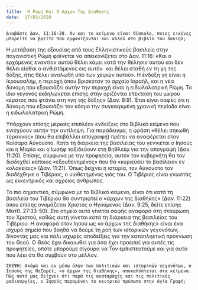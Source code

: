 ```yaml
---
title:  Η Ρωμη Και Ο Αρχων Της Διαθηκης
date:  17/03/2020
---
```


`Διαβάστε Δαν. 11:16-28. Αν και το κείμενο είναι δύσκολο, ποιες εικόνες μπορείτε να βρείτε που εμφανίζονται και αλλού στο βιβλίο του Δανιήλ;`

Η μετάβαση της εξουσίας από τους Ελληνιστικούς βασιλείς στην παγανιστική Ρώμη φαίνεται να απεικονίζεται στο Δαν. 11:16: «Και ο ερχόμενος εναντίον αυτού θέλει κάμει κατά την θέλησιν αυτού και δεν θέλει είσθαι ο ανθιστάμενος εις αυτόν∙ και θέλει σταθή εν τη γη της δόξης, ήτις θέλει αναλωθή υπό των χειρών αυτού». Η ένδοξη γη είναι η Ιερουσαλήμ, η περιοχή όπου βρισκόταν το αρχαίο Ισραήλ, και η νέα δύναμη που εξουσιάζει αυτήν την περιοχή είναι η ειδωλολατρική Ρώμη. Το ίδιο γεγονός εκδηλώνεται επίσης στην οριζόντια επέκταση του μικρού κέρατος που φτάνει στη «γη της δόξης» (Δαν. 8:9). Έτσι είναι σαφές ότι η δύναμη που εξουσιάζει τον κόσμο την συγκεκριμένη χρονική περίοδο είναι η ειδωλολατρική Ρώμη.

Υπάρχουν επίσης μερικές επιπλέον ενδείξεις στο Βιβλικό κείμενο που ενισχύουν αυτήν την αντίληψη. Για παράδειγμα, η φράση «θέλει σηκωθή τύραννος» (που θα επιβάλλει απογραφή) πρέπει να αναφέρεται στον Καίσαρα Αύγουστο. Κατά τη διάρκεια της βασιλείας του γεννιέται ο Ιησούς και η Μαρία και ο Ιωσήφ ταξιδεύουν στη Βηθλεέμ για την απογραφή (Δαν. 11:20). Επίσης, σύμφωνα με την προφητεία, αυτόν τον κυβερνήτη θα τον διαδεχθεί κάποιος «εξουθενημένος» που θα «κυριεύσει το βασίλειον εν κολακείαις» (Δαν. 11:21). Όπως δείχνει η ιστορία, τον Αύγουστο τον διαδέχθηκε ο Τιβέριος, ο υιοθετημένος γιός του. Ο Τιβέριος είναι γνωστός ως εκκεντρικός και αχρείος άνθρωπος.

Το πιο σημαντικό, σύμφωνα με το Βιβλικό κείμενο, είναι ότι κατά τη βασιλεία του Τιβέριου θα συντριφτεί ο «άρχων της διαθήκης» (Δαν. 11:22) όπου επίσης ονομάζεται Χριστός ο Ηγούμενος (Δαν. 9:25, δείτε επίσης Ματθ. 27:33-50). Στο σημείο αυτό γίνεται σαφής αναφορά στη σταύρωση του Χριστού, καθώς αυτή γίνεται κατά τη διάρκεια της βασιλείας του Τιβέριου. Η αναφορά στον Ιησού ως «ο άρχων της διαθήκης» είναι ένα ισχυρό σημείο που βοηθά να δούμε τη ροή των ιστορικών γεγονότων, δίνοντάς μας και πάλι ισχυρές αποδείξεις για την καταπληκτική πρόγνωση του Θεού. Ο Θεός έχει δικαιωθεί για όσα έχει προειπεί για αυτές τις προφητείες, οπότε μπορούμε σίγουρα να Τον εμπιστευτούμε και για αυτά που λέει ότι θα συμβούν στο μέλλον.

`ΣΚΕΨΗ: Ακόμα και εν μέσω όλων των πολιτικών και ιστορικών γεγονότων, ο Ιησούς της Ναζαρέτ, «ο άρχων της διαθήκης», αποκαλύπτεται στα κείμενα. Πώς αυτό μας δείχνει ότι παρά τις αναταραχές και τις πολιτικές ραδιουργίες, ο Ιησούς παραμένει το κεντρικό πρόσωπο στην Αγία Γραφή;`